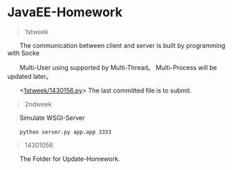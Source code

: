 # JavaEE-Homework

>1stweek

&emsp;&emsp;The communication between client and server is built by programming with Socke


&emsp;&emsp;Multi-User using supported by Multi-Thread。 Multi-Process will be updated later。
 
&emsp;&emsp;<[1stweek/1430156.py](https://github.com/Gusting/JavaEE-Homework/blob/master/1stweek/14301056.py)> The last committed file is to submit.

> 2ndweek

&emsp;&emsp;Simulate WSGI-Server<br>

&emsp;&emsp;```python server.py app.app 3333```

>14301056

&emsp;&emsp;The Folder for Update-Homework.